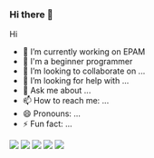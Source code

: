 ### Hi there 👋

Hi

- 🔭 I’m currently working on EPAM
- 🌱 I'm a beginner programmer
- 👯 I’m looking to collaborate on ...
- 🤔 I’m looking for help with ...
- 💬 Ask me about ...
- 📫 How to reach me: ...
- 😄 Pronouns: ...
- ⚡ Fun fact: ...


![](https://github-profile-summary-cards.vercel.app/api/cards/profile-details?username=Webzarium&theme=solarized_dark)
![](https://github-profile-summary-cards.vercel.app/api/cards/most-commit-language?username=Webzarium&theme=solarized_dark)
![](https://github-profile-summary-cards.vercel.app/api/cards/repos-per-language?username=Webzarium&theme=solarized_dark)
![](https://github-profile-summary-cards.vercel.app/api/cards/stats?username=Webzarium&theme=solarized_dark)
![](https://github-profile-summary-cards.vercel.app/api/cards/productive-time?username=Webzarium&theme=solarized_dark)

<!--
**Webzarium/Webzarium** is a ✨ _special_ ✨ repository because its `README.md` (this file) appears on your GitHub profile.

Here are some ideas to get you started:

- 🔭 I’m currently working on ...
- 🌱 I’m currently learning ...
- 👯 I’m looking to collaborate on ...
- 🤔 I’m looking for help with ...
- 💬 Ask me about ...
- 📫 How to reach me: ...
- 😄 Pronouns: ...
- ⚡ Fun fact: ...
-->
